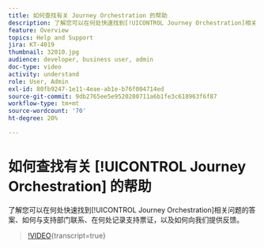 ```yaml
---
title: 如何查找有关 Journey Orchestration 的帮助
description: 了解您可以在何处快速找到[!UICONTROL Journey Orchestration]相关问题的答案、如何与支持部门联系、在何处记录支持票证，以及如何向我们提供反馈。
feature: Overview
topics: Help and Support
jira: KT-4019
thumbnail: 32010.jpg
audience: developer, business user, admin
doc-type: video
activity: understand
role: User, Admin
exl-id: 80fb9247-1e11-4eae-ab1e-b76f004714ed
source-git-commit: 9db2765ee5e9520280711a6b1fe3c618963f6f87
workflow-type: tm+mt
source-wordcount: '70'
ht-degree: 20%

---
```


# 如何查找有关 [!UICONTROL Journey Orchestration] 的帮助

了解您可以在何处快速找到[!UICONTROL Journey Orchestration]相关问题的答案、如何与支持部门联系、在何处记录支持票证，以及如何向我们提供反馈。

>[!VIDEO](https://video.tv.adobe.com/v/32010?learn=on){transcript=true}
